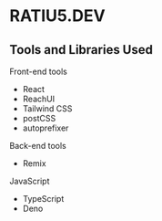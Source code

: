 # RATIU5.DEV

## Tools and Libraries Used

Front-end tools

-   React
-   ReachUI
-   Tailwind CSS
-   postCSS
-   autoprefixer

Back-end tools

-   Remix

JavaScript

-   TypeScript
-   Deno
